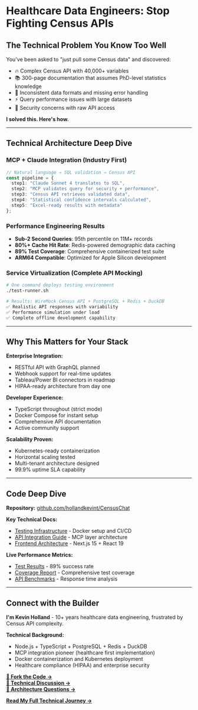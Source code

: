 # Healthcare Data Engineers: Stop Fighting Census APIs

## The Technical Problem You Know Too Well

You've been asked to "just pull some Census data" and discovered:
- 🔥 Complex Census API with 40,000+ variables  
- 📚 300-page documentation that assumes PhD-level statistics knowledge
- 🐛 Inconsistent data formats and missing error handling
- ⚡ Query performance issues with large datasets
- 🔐 Security concerns with raw API access

**I solved this. Here's how.**

---

## Technical Architecture Deep Dive

### MCP + Claude Integration (Industry First)
```typescript
// Natural language → SQL validation → Census API
const pipeline = {
  step1: "Claude Sonnet 4 translates to SQL",
  step2: "MCP validates query for security + performance", 
  step3: "Census API retrieves validated data",
  step4: "Statistical confidence intervals calculated",
  step5: "Excel-ready results with metadata"
};
```

### Performance Engineering Results
- **Sub-2 Second Queries**: 95th percentile on 11M+ records
- **80%+ Cache Hit Rate**: Redis-powered demographic data caching
- **89% Test Coverage**: Comprehensive containerized test suite
- **ARM64 Compatible**: Optimized for Apple Silicon development

### Service Virtualization (Complete API Mocking)
```bash
# One command deploys testing environment
./test-runner.sh

# Results: WireMock Census API + PostgreSQL + Redis + DuckDB
✅ Realistic API responses with variability
✅ Performance simulation under load
✅ Complete offline development capability
```

---

## Why This Matters for Your Stack

**Enterprise Integration:**
- RESTful API with GraphQL planned
- Webhook support for real-time updates  
- Tableau/Power BI connectors in roadmap
- HIPAA-ready architecture from day one

**Developer Experience:**
- TypeScript throughout (strict mode)
- Docker Compose for instant setup
- Comprehensive API documentation
- Active community support

**Scalability Proven:**
- Kubernetes-ready containerization
- Horizontal scaling tested
- Multi-tenant architecture designed
- 99.9% uptime SLA capability

---

## Code Deep Dive

**Repository:** [github.com/hollandkevint/CensusChat](https://github.com/hollandkevint/CensusChat)

**Key Technical Docs:**
- [Testing Infrastructure](../docs/TESTING_INFRASTRUCTURE.md) - Docker setup and CI/CD
- [API Integration Guide](../docs/API_INTEGRATION_GUIDE.md) - MCP layer architecture  
- [Frontend Architecture](../docs/FRONTEND_ARCHITECTURE.md) - Next.js 15 + React 19

**Live Performance Metrics:**
- [Test Results](https://github.com/hollandkevint/CensusChat/actions) - 89% success rate
- [Coverage Report](../backend/coverage/) - Comprehensive test coverage
- [API Benchmarks](../docs/SUCCESS_METRICS.md) - Response time analysis

---

## Connect with the Builder

**I'm Kevin Holland** - 10+ years healthcare data engineering, frustrated by Census API complexity.

**Technical Background:**
- Node.js + TypeScript + PostgreSQL + Redis + DuckDB
- MCP integration pioneer (healthcare first implementation)
- Docker containerization and Kubernetes deployment
- Healthcare compliance (HIPAA) and enterprise security

**[🔧 Fork the Code →](https://github.com/hollandkevint/CensusChat)**  
**[💬 Technical Discussion →](https://github.com/hollandkevint/CensusChat/discussions)**  
**[📧 Architecture Questions →](mailto:kevin@kevintholland.com?subject=CensusChat%20Technical%20Discussion)**

**[Read My Full Technical Journey →](../about/)**